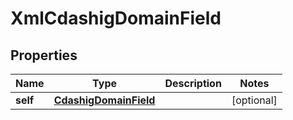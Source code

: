 

# XmlCdashigDomainField


## Properties

Name | Type | Description | Notes
------------ | ------------- | ------------- | -------------
**self** | [**CdashigDomainField**](CdashigDomainField.md) |  |  [optional]




